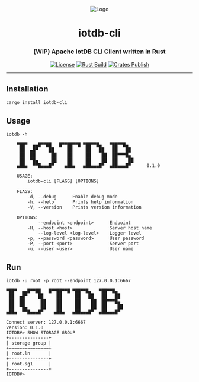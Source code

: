 <div align="center">

![Logo](https://raw.githubusercontent.com/francis-du/iotdb-rs/main/iotdb-rs.png)

<h1>iotdb-cli</h1>
<h3>(WIP) Apache IotDB CLI Client written in Rust</h3>

[![License](https://img.shields.io/badge/license-Apache%202.0-blue?style=flat-square&color=%23E5531A)](https://github.com/francis-du/iotdb-cli/blob/main/LICENSE)
[![Rust Build](https://img.shields.io/github/workflow/status/francis-du/iotdb-cli/cargo-test?label=build&style=flat-square)](https://github.com/francis-du/iotdb-cli/actions?query=workflow%3Acargo-test)
[![Crates Publish](https://img.shields.io/github/workflow/status/francis-du/iotdb-cli/cargo-publish?label=publish&style=flat-square)](https://github.com/francis-du/iotdb-cli/actions?query=workflow%3Acargo-publish)

</div>

---

## Installation

```shell
cargo install iotdb-cli
```

## Usage

```shell
iotdb -h
```

```shell
    ▀██▀  ▄▄█▀▀██   █▀▀██▀▀█ ▀██▀▀█▄   ▀██▀▀█▄
     ██  ▄█▀    ██     ██     ██   ██   ██   ██
     ██  ██      ██    ██     ██    ██  ██▀▀▀█▄
     ██  ▀█▄     ██    ██     ██    ██  ██    ██
    ▄██▄  ▀▀█▄▄▄█▀    ▄██▄   ▄██▄▄▄█▀  ▄██▄▄▄█▀      0.1.0
    
    USAGE:
        iotdb-cli [FLAGS] [OPTIONS]
    
    FLAGS:
        -d, --debug      Enable debug mode
        -h, --help       Prints help information
        -V, --version    Prints version information
    
    OPTIONS:
            --endpoint <endpoint>      Endpoint
        -H, --host <host>              Server host name
            --log-level <log-level>    Logger level
        -p, --password <password>      User password
        -P, --port <port>              Server port
        -u, --user <user>              User name
```

## Run

```shell
iotdb -u root -p root --endpoint 127.0.0.1:6667

▀██▀  ▄▄█▀▀██   █▀▀██▀▀█ ▀██▀▀█▄   ▀██▀▀█▄
 ██  ▄█▀    ██     ██     ██   ██   ██   ██
 ██  ██      ██    ██     ██    ██  ██▀▀▀█▄
 ██  ▀█▄     ██    ██     ██    ██  ██    ██
▄██▄  ▀▀█▄▄▄█▀    ▄██▄   ▄██▄▄▄█▀  ▄██▄▄▄█▀     

Connect server: 127.0.0.1:6667
Version: 0.1.0
IOTDB#> SHOW STORAGE GROUP
+---------------+
| storage group |
+===============+
| root.ln       |
+---------------+
| root.sg1      |
+---------------+
IOTDB#> 
```
